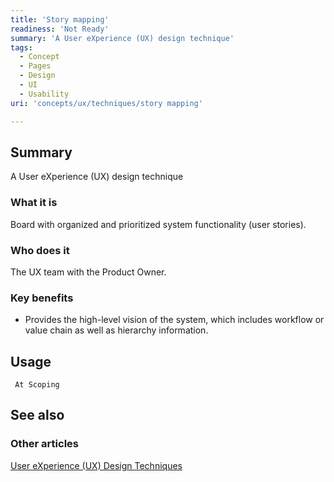 ```yaml
---
title: 'Story mapping'
readiness: 'Not Ready'
summary: 'A User eXperience (UX) design technique'
tags:
  - Concept
  - Pages
  - Design
  - UI
  - Usability
uri: 'concepts/ux/techniques/story mapping'

---
```

## Summary

A User eXperience (UX) design technique

### What it is

Board with organized and prioritized system functionality (user stories).

### Who does it

The UX team with the Product Owner.

### Key benefits

-   Provides the high-level vision of the system, which includes workflow or value chain as well as hierarchy information.

## Usage

     At Scoping

## See also

### Other articles

[User eXperience (UX) Design Techniques](/concepts/ux/techniques)
